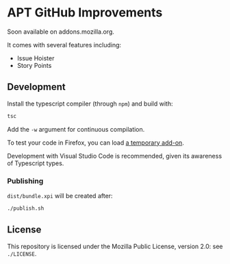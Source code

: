 # APT GitHub Improvements
Soon available on addons.mozilla.org.

It comes with several features including:
- Issue Hoister
- Story Points

## Development
Install the typescript compiler (through `npm`) and build with:
```sh
tsc
```

Add the `-w` argument for continuous compilation.

To test your code in Firefox, you can load [a temporary add-on][temp addon].

Development with Visual Studio Code is recommended, given its awareness of Typescript types.

### Publishing
`dist/bundle.xpi` will be created after:
```sh
./publish.sh
```

## License
This repository is licensed under the Mozilla Public License, version 2.0: see
`./LICENSE`.

[hoister]: https://github.com/mcomella/github-issue-hoister
[typed]: https://github.com/DefinitelyTyped/DefinitelyTyped
[temp addon]: https://developer.mozilla.org/en-US/docs/Tools/about:debugging#Enabling_add-on_debugging
